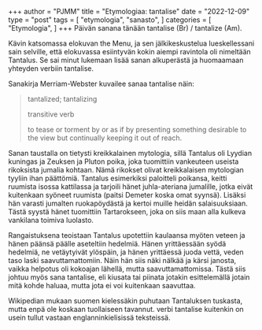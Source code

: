 +++
author = "PJMM"
title = "Etymologiaa: tantalise"
date = "2022-12-09"
type = "post"
tags = [
    "etymologia",
    "sanasto",
    ]
categories = [
    "Etymologia",
]
+++
Päivän sanana tänään tantalise (Br) / tantalize (Am).

Kävin katsomassa elokuvan the Menu, ja sen jälkikeskustelua lueskellessani sain selville, että elokuvassa esiintyvän kokin aiempi ravintola oli nimeltään Tantalus. Se sai minut lukemaan lisää sanan alkuperästä ja huomaamaan yhteyden verbiin tantalise. 

Sanakirja Merriam-Webster kuvailee sanaa tantalise näin:

>tantalized; tantalizing
>
>transitive verb
>
>to tease or torment by or as if by presenting something desirable to the view but continually keeping it out of reach.

Sanan taustalla on tietysti kreikkalainen mytologia, sillä Tantalus oli Lyydian kuningas ja Zeuksen ja Pluton poika, joka tuomittiin vankeuteen useista rikoksista jumalia kohtaan. Nämä rikokset olivat kreikkalaisen mytologian tyyliin ihan päättömiä. Tantalus esimerkiksi paloitteli poikansa, keitti ruumista isossa kattilassa ja tarjoili hänet juhla-ateriana jumalille, jotka eivät kuitenkaan syöneet ruumista (paitsi Demeter koska omat syynsä). Lisäksi hän varasti jumalten ruokapöydästä ja kertoi muille heidän salaisuuksiaan. Tästä syystä hänet tuomittiin Tartarokseen, joka on siis maan alla kulkeva vankilana toimiva luolasto. 

Rangaistuksena teoistaan Tantalus upotettiin kaulaansa myöten veteen ja hänen päänsä päälle aseteltiin hedelmiä. Hänen yrittäessään syödä hedelmiä, ne vetäytyivät ylöspäin, ja hänen yrittäessä juoda vettä, veden taso laski saavuttamattomiin. Näin hän siis näki nälkää ja kärsi janosta, vaikka helpotus oli kokoajan lähellä, mutta saavuttamattomissa. Tästä siis johtuu myös sana tantalise, eli kiusata tai piinata jotakin esittelemällä jotain mitä kohde haluaa, mutta jota ei voi kuitenkaan saavuttaa. 

Wikipedian mukaan suomen kielessäkin puhutaan Tantaluksen tuskasta, mutta enpä ole koskaan tuollaiseen tavannut. verbi tantalise kuitenkin on usein tullut vastaan englanninkielisissä teksteissä. 